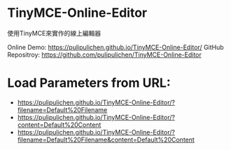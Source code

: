 # TinyMCE-Online-Editor
使用TinyMCE來實作的線上編輯器

Online Demo: https://pulipulichen.github.io/TinyMCE-Online-Editor/
GitHub Repositroy: https://github.com/pulipulichen/TinyMCE-Online-Editor

# Load Parameters from URL:
* https://pulipulichen.github.io/TinyMCE-Online-Editor/?filename=Default%20Filename
* https://pulipulichen.github.io/TinyMCE-Online-Editor/?content=Default%20Content
* https://pulipulichen.github.io/TinyMCE-Online-Editor/?filename=Default%20Filename&content=Default%20Content